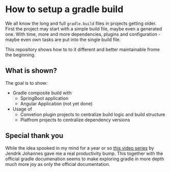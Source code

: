 # How to setup a gradle build

We all know the long and full `gradle.build` files in projects getting older. First the project may start with a simple build file, maybe even a generated one. With time, more and more dependencies, plugins and configuration - maybe even own tasks are put into the single build file.

This repository shows how to to it different and better maintainable frome the beginning.

## What is shown?

The goal is to show:
* Gradle composite build with
  * SpringBoot application
  * Angular Application (not yet done)
* Usage of
  * Convetion plugin projects to centralize build logic and build structure
  * Platfrom projects to centralize dependency versions

## Special thank you

While the idea spooked in my mind for a year or so [this video series](https://www.youtube.com/watch?v=Ajs8pTbg8as&list=PLWQK2ZdV4Yl2k2OmC_gsjDpdIBTN0qqkE) by Jendrik Johannes gave me a real productivity bump. This together with the official gradle documenation seems to make exploring gradle in more depth much more joy as only the official documentation.
